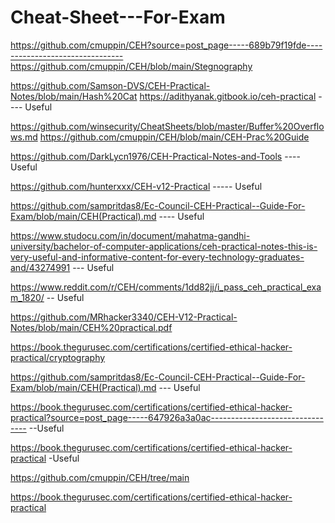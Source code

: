 # Cheat-Sheet---For-Exam
https://github.com/cmuppin/CEH?source=post_page-----689b79f19fde--------------------------------
https://github.com/cmuppin/CEH/blob/main/Stegnography

https://github.com/Samson-DVS/CEH-Practical-Notes/blob/main/Hash%20Cat
https://adithyanak.gitbook.io/ceh-practical ---- Useful

https://github.com/winsecurity/CheatSheets/blob/master/Buffer%20Overflows.md
https://github.com/cmuppin/CEH/blob/main/CEH-Prac%20Guide


https://github.com/DarkLycn1976/CEH-Practical-Notes-and-Tools    ---- Useful

https://github.com/hunterxxx/CEH-v12-Practical    ----- Useful

https://github.com/sampritdas8/Ec-Council-CEH-Practical--Guide-For-Exam/blob/main/CEH(Practical).md   ---- Useful

https://www.studocu.com/in/document/mahatma-gandhi-university/bachelor-of-computer-applications/ceh-practical-notes-this-is-very-useful-and-informative-content-for-every-technology-graduates-and/43274991   --- Useful

https://www.reddit.com/r/CEH/comments/1dd82jj/i_pass_ceh_practical_exam_1820/ -- Useful


https://github.com/MRhacker3340/CEH-V12-Practical-Notes/blob/main/CEH%20practical.pdf

https://book.thegurusec.com/certifications/certified-ethical-hacker-practical/cryptography


https://github.com/sampritdas8/Ec-Council-CEH-Practical--Guide-For-Exam/blob/main/CEH(Practical).md    --- Useful

https://book.thegurusec.com/certifications/certified-ethical-hacker-practical?source=post_page-----647926a3a0ac--------------------------------  --Useful

https://book.thegurusec.com/certifications/certified-ethical-hacker-practical   -Useful

https://github.com/cmuppin/CEH/tree/main

https://book.thegurusec.com/certifications/certified-ethical-hacker-practical
